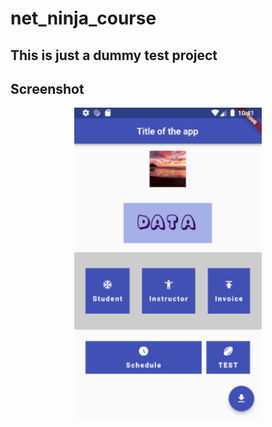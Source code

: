 # net_ninja_course

## This is just  a dummy test project

## Screenshot

<p align="center"><a href="/" target="_blank"><img src="Screenshot.png" width="300"></a></p>
